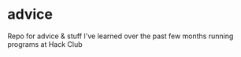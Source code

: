# advice
Repo for advice &amp; stuff I've learned over the past few months running programs at Hack Club
